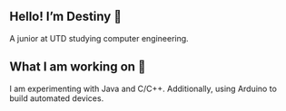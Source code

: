 ## Hello! I’m Destiny 👋
A junior at UTD studying computer engineering.

## What I am working on 🌱
I am experimenting with Java and C/C++. Additionally, using Arduino to build automated devices.

<!---
Destiny1405/Destiny1405 is a ✨ special ✨ repository because its `README.md` (this file) appears on your GitHub profile.
You can click the Preview link to take a look at your changes.
--->
